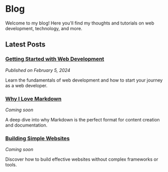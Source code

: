 # Blog

Welcome to my blog! Here you'll find my thoughts and tutorials on web development, technology, and more.

## Latest Posts

### [Getting Started with Web Development](/blog/getting-started)
*Published on February 5, 2024*

Learn the fundamentals of web development and how to start your journey as a web developer.

### [Why I Love Markdown](/blog/markdown-love)
*Coming soon*

A deep dive into why Markdown is the perfect format for content creation and documentation.

### [Building Simple Websites](/blog/simple-websites)
*Coming soon*

Discover how to build effective websites without complex frameworks or tools. 